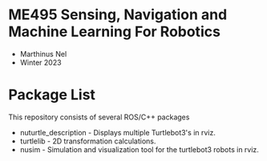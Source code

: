 # ME495 Sensing, Navigation and Machine Learning For Robotics
* Marthinus Nel
* Winter 2023
# Package List
This repository consists of several ROS/C++ packages
- nuturtle_description - Displays multiple Turtlebot3's in rviz.
- turtlelib - 2D transformation calculations.
- nusim - Simulation and visualization tool for the turtlebot3 robots in rviz.